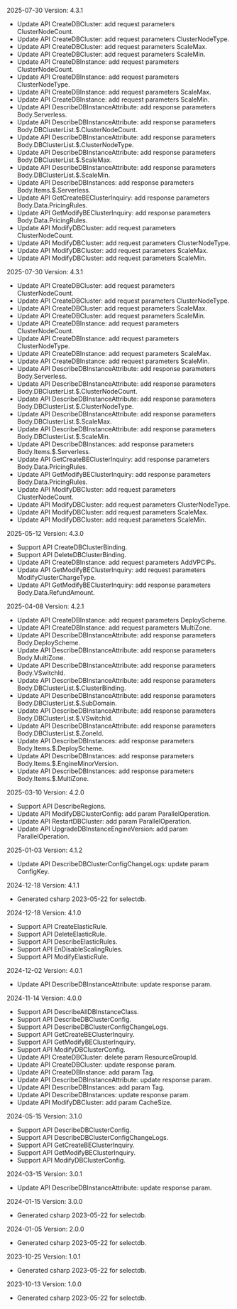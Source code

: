 2025-07-30 Version: 4.3.1
- Update API CreateDBCluster: add request parameters ClusterNodeCount.
- Update API CreateDBCluster: add request parameters ClusterNodeType.
- Update API CreateDBCluster: add request parameters ScaleMax.
- Update API CreateDBCluster: add request parameters ScaleMin.
- Update API CreateDBInstance: add request parameters ClusterNodeCount.
- Update API CreateDBInstance: add request parameters ClusterNodeType.
- Update API CreateDBInstance: add request parameters ScaleMax.
- Update API CreateDBInstance: add request parameters ScaleMin.
- Update API DescribeDBInstanceAttribute: add response parameters Body.Serverless.
- Update API DescribeDBInstanceAttribute: add response parameters Body.DBClusterList.$.ClusterNodeCount.
- Update API DescribeDBInstanceAttribute: add response parameters Body.DBClusterList.$.ClusterNodeType.
- Update API DescribeDBInstanceAttribute: add response parameters Body.DBClusterList.$.ScaleMax.
- Update API DescribeDBInstanceAttribute: add response parameters Body.DBClusterList.$.ScaleMin.
- Update API DescribeDBInstances: add response parameters Body.Items.$.Serverless.
- Update API GetCreateBEClusterInquiry: add response parameters Body.Data.PricingRules.
- Update API GetModifyBEClusterInquiry: add response parameters Body.Data.PricingRules.
- Update API ModifyDBCluster: add request parameters ClusterNodeCount.
- Update API ModifyDBCluster: add request parameters ClusterNodeType.
- Update API ModifyDBCluster: add request parameters ScaleMax.
- Update API ModifyDBCluster: add request parameters ScaleMin.


2025-07-30 Version: 4.3.1
- Update API CreateDBCluster: add request parameters ClusterNodeCount.
- Update API CreateDBCluster: add request parameters ClusterNodeType.
- Update API CreateDBCluster: add request parameters ScaleMax.
- Update API CreateDBCluster: add request parameters ScaleMin.
- Update API CreateDBInstance: add request parameters ClusterNodeCount.
- Update API CreateDBInstance: add request parameters ClusterNodeType.
- Update API CreateDBInstance: add request parameters ScaleMax.
- Update API CreateDBInstance: add request parameters ScaleMin.
- Update API DescribeDBInstanceAttribute: add response parameters Body.Serverless.
- Update API DescribeDBInstanceAttribute: add response parameters Body.DBClusterList.$.ClusterNodeCount.
- Update API DescribeDBInstanceAttribute: add response parameters Body.DBClusterList.$.ClusterNodeType.
- Update API DescribeDBInstanceAttribute: add response parameters Body.DBClusterList.$.ScaleMax.
- Update API DescribeDBInstanceAttribute: add response parameters Body.DBClusterList.$.ScaleMin.
- Update API DescribeDBInstances: add response parameters Body.Items.$.Serverless.
- Update API GetCreateBEClusterInquiry: add response parameters Body.Data.PricingRules.
- Update API GetModifyBEClusterInquiry: add response parameters Body.Data.PricingRules.
- Update API ModifyDBCluster: add request parameters ClusterNodeCount.
- Update API ModifyDBCluster: add request parameters ClusterNodeType.
- Update API ModifyDBCluster: add request parameters ScaleMax.
- Update API ModifyDBCluster: add request parameters ScaleMin.


2025-05-12 Version: 4.3.0
- Support API CreateDBClusterBinding.
- Support API DeleteDBClusterBinding.
- Update API CreateDBInstance: add request parameters AddVPCIPs.
- Update API GetModifyBEClusterInquiry: add request parameters ModifyClusterChargeType.
- Update API GetModifyBEClusterInquiry: add response parameters Body.Data.RefundAmount.


2025-04-08 Version: 4.2.1
- Update API CreateDBInstance: add request parameters DeployScheme.
- Update API CreateDBInstance: add request parameters MultiZone.
- Update API DescribeDBInstanceAttribute: add response parameters Body.DeployScheme.
- Update API DescribeDBInstanceAttribute: add response parameters Body.MultiZone.
- Update API DescribeDBInstanceAttribute: add response parameters Body.VSwitchId.
- Update API DescribeDBInstanceAttribute: add response parameters Body.DBClusterList.$.ClusterBinding.
- Update API DescribeDBInstanceAttribute: add response parameters Body.DBClusterList.$.SubDomain.
- Update API DescribeDBInstanceAttribute: add response parameters Body.DBClusterList.$.VSwitchId.
- Update API DescribeDBInstanceAttribute: add response parameters Body.DBClusterList.$.ZoneId.
- Update API DescribeDBInstances: add response parameters Body.Items.$.DeployScheme.
- Update API DescribeDBInstances: add response parameters Body.Items.$.EngineMinorVersion.
- Update API DescribeDBInstances: add response parameters Body.Items.$.MultiZone.


2025-03-10 Version: 4.2.0
- Support API DescribeRegions.
- Update API ModifyDBClusterConfig: add param ParallelOperation.
- Update API RestartDBCluster: add param ParallelOperation.
- Update API UpgradeDBInstanceEngineVersion: add param ParallelOperation.


2025-01-03 Version: 4.1.2
- Update API DescribeDBClusterConfigChangeLogs: update param ConfigKey.


2024-12-18 Version: 4.1.1
- Generated csharp 2023-05-22 for selectdb.

2024-12-18 Version: 4.1.0
- Support API CreateElasticRule.
- Support API DeleteElasticRule.
- Support API DescribeElasticRules.
- Support API EnDisableScalingRules.
- Support API ModifyElasticRule.


2024-12-02 Version: 4.0.1
- Update API DescribeDBInstanceAttribute: update response param.


2024-11-14 Version: 4.0.0
- Support API DescribeAllDBInstanceClass.
- Support API DescribeDBClusterConfig.
- Support API DescribeDBClusterConfigChangeLogs.
- Support API GetCreateBEClusterInquiry.
- Support API GetModifyBEClusterInquiry.
- Support API ModifyDBClusterConfig.
- Update API CreateDBCluster: delete param ResourceGroupId.
- Update API CreateDBCluster: update response param.
- Update API CreateDBInstance: add param Tag.
- Update API DescribeDBInstanceAttribute: update response param.
- Update API DescribeDBInstances: add param Tag.
- Update API DescribeDBInstances: update response param.
- Update API ModifyDBCluster: add param CacheSize.


2024-05-15 Version: 3.1.0
- Support API DescribeDBClusterConfig.
- Support API DescribeDBClusterConfigChangeLogs.
- Support API GetCreateBEClusterInquiry.
- Support API GetModifyBEClusterInquiry.
- Support API ModifyDBClusterConfig.


2024-03-15 Version: 3.0.1
- Update API DescribeDBInstanceAttribute: update response param.


2024-01-15 Version: 3.0.0
- Generated csharp 2023-05-22 for selectdb.

2024-01-05 Version: 2.0.0
- Generated csharp 2023-05-22 for selectdb.

2023-10-25 Version: 1.0.1
- Generated csharp 2023-05-22 for selectdb.

2023-10-13 Version: 1.0.0
- Generated csharp 2023-05-22 for selectdb.

